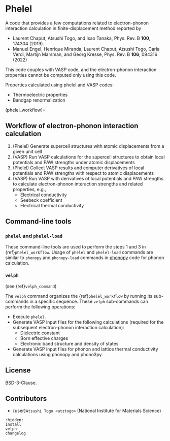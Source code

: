 # Phelel

A code that provides a few computations related to electron-phonon interaction
calculation in finite-displacement method reported by

- Laurent Chaput, Atsushi Togo, and Isao Tanaka, Phys. Rev. B **100**, 174304
(2019).
- Manuel Engel, Henrique Miranda, Laurent Chaput, Atsushi Togo, Carla Verdi,
  Martijn Marsman, and Georg Kresse, Phys. Rev. B **106**, 094316 (2022)

This code couples with VASP code, and the electron-phonon interaction properties
cannot be computed only using this code.

Properties calculated using phelel and VASP codes:

- Thermoelectric properties
- Bandgap renormalization

(phelel_workflow)=
## Workflow of electron-phonon interaction calculation

1. (Phelel) Generate supercell structures with atomic displacements from a given unit cell
2. (VASP) Run VASP calculations for the supercell structures to obtain local
  potentials and PAW strengths under atomic displacements
3. (Phelel) Collect VASP results and computer derivatives of local potentials and PAW
  strengths with respect to atomic displacements
4. (VASP) Run VASP with derivatives of local potentials and PAW strengths to
   calculate electron-phonon interaction strengths and related properties, e.g.,
   - Electrical conductivity
   - Seebeck coefficient
   - Electrical thermal conductivity

## Command-line tools

### `phelel` and `phelel-load`

These command-line tools are used to perform the steps 1 and 3 in
{ref}`phelel_workflow`. Usage of `phelel` and `phelel-load` commands are similar
to `phonopy` and `phonopy-load` commands in
[phonopy](https://phonopy.github.io/phonopy/) code for phonon calculation.

### `velph`

(see {ref}`velph_command`)

The `velph` command organizes the {ref}`phelel_workflow` by running its
sub-commands in a specific sequence. These `velph` sub-commands can perform the
following operations:

- Execute `phelel`.
- Generate VASP input files for the following calculations (required for the
  subsequent electron-phonon interaction calculation):
  - Dielectric constant
  - Born effective charges
  - Electronic band structure and density of states
- Generate VASP input files for phonon and lattice thermal conductivity
  calculations using phonopy and phono3py.
## License

BSD-3-Clause.

## Contributors

- {user}`Atsushi Togo <atztogo>` (National Institute for Materials Science)

```{toctree}
:hidden:
install
velph
changelog
```
